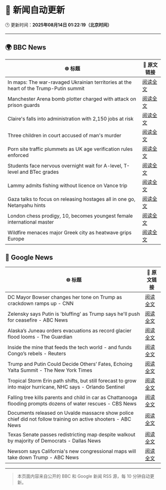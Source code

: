 # 🧠 新闻自动更新

🕒 更新时间：**2025年08月14日 01:22:19（北京时间）**

---

## 🌍 BBC News

| 🌐 标题 | 🔗 原文链接 |
|--------|-------------|
| In maps: The war-ravaged Ukrainian territories at the heart of the Trump-Putin summit | [阅读全文](https://www.bbc.com/news/articles/cgkrn433lk2o?at_medium=RSS&at_campaign=rss) |
| Manchester Arena bomb plotter charged with attack on prison guards | [阅读全文](https://www.bbc.com/news/articles/ckge2qdr88eo?at_medium=RSS&at_campaign=rss) |
| Claire's falls into administration with 2,150 jobs at risk | [阅读全文](https://www.bbc.com/news/articles/cp8zwdy98k8o?at_medium=RSS&at_campaign=rss) |
| Three children in court accused of man's murder | [阅读全文](https://www.bbc.com/news/articles/cgr99lkjlk4o?at_medium=RSS&at_campaign=rss) |
| Porn site traffic plummets as UK age verification rules enforced | [阅读全文](https://www.bbc.com/news/articles/c17n9k54qz2o?at_medium=RSS&at_campaign=rss) |
| Students face nervous overnight wait for A-level, T-level and BTec grades | [阅读全文](https://www.bbc.com/news/articles/c15lv2xxyy5o?at_medium=RSS&at_campaign=rss) |
| Lammy admits fishing without licence on Vance trip | [阅读全文](https://www.bbc.com/news/articles/cg7jdkmvvv1o?at_medium=RSS&at_campaign=rss) |
| Gaza talks to focus on releasing hostages all in one go, Netanyahu hints | [阅读全文](https://www.bbc.com/news/articles/c9vd734vv0yo?at_medium=RSS&at_campaign=rss) |
| London chess prodigy, 10, becomes youngest female international master | [阅读全文](https://www.bbc.com/news/articles/crlz56n9798o?at_medium=RSS&at_campaign=rss) |
| Wildfire menaces major Greek city as heatwave grips Europe | [阅读全文](https://www.bbc.com/news/articles/cwy5dqxd0z1o?at_medium=RSS&at_campaign=rss) |

## 📰 Google News

| 🌐 标题 | 🔗 原文链接 |
|--------|-------------|
| DC Mayor Bowser changes her tone on Trump as crackdown ramps up - CNN | [阅读全文](https://news.google.com/rss/articles/CBMiggFBVV95cUxOUU8yS2tRc2E5WDI5SFdWemg0ZVdZMGlzMW9hbFVEVDhSb2xSS1RyeC1qVmlDQ1pUOFA5TEdUY0hxcDZMNjNpZE40TzAzbWU4QjdTSVNxYWdpRU83emhHRWRZWDBYRWZJQmI4SXNyYmZVSE1ZX2pBN0pQTEtOS19pWFpR0gGHAUFVX3lxTE9CbUpEaUMwWU5TZm9uTVdpRkhsbnJaNHItZnFldVViOUpMRWxrUFBrV2FnTnFzcVhMUVJXUVlURzQ3VC1ZMHpSeF84SENtbk5abXljemdlbkdHZWthaUVOVjhWejVzdTJVVURPc0NCMW55Tm1jTFFfdFZhaHRPNGhIdDJHYW5HQQ?oc=5) |
| Zelensky says Putin is 'bluffing' as Trump says he'll push for ceasefire - ABC News | [阅读全文](https://news.google.com/rss/articles/CBMirAFBVV95cUxOWFNfeGFqZmYtTWxuODBTNHAwZl8zbTJNZ1d4RjBFUFlaZ0duTEZPaDB0TGxLejdBM2xJb1I3cjZnbUR4UExLbW84eGljajVZM0xTTEJZNk9kMmRuZGVYUlVjSE1zR2RQOXBtNHd1ZFhyb3E5SlFXS21JSXNIenJMS0Z3YTQtTDc4aUw4VzBrT0Z2eERaVXZOd210aEJzVFpELW5zcnRMM2tXQk960gGyAUFVX3lxTFBlZUNsRmtGa2owY1NKVVhGbEF2RjdvQm1ReV9HYVFxTWN1eGJ1T21nTllSZS1wcjRFb2hweGNwMFBhZ0kzOGJUa3lSYXhKS24yMkYtT2E1enJ2aTJwV2g5UjZHZGw4bDlCRTdBbG9OSW5NSXZWUWlYVXA3dGFRYlotSnZNbDZqdGc3LTNyVjRPT2ZBZDkyY3FfUHQxYlZrSURkUV9OVFE1Um9kVnBsNjFIUXc?oc=5) |
| Alaska’s Juneau orders evacuations as record glacier flood looms - The Guardian | [阅读全文](https://news.google.com/rss/articles/CBMilgFBVV95cUxNdXN1YVBVWll4TC0xTC14cmlvcFRWMEd2SHU5UWpGN2ZZNVlWRTRUVl83VGhvdGFBYU5JczEwRklnMnFCMXNuN1lyQXBqMWdsQ0hJOXpqci1DWDB1eXNvQlM0MlVWbE5jVW4zMF9NTWh6US1YSnpZblBhZUh4YzN2aElDT1VQT2xLNjZSdG1IbWl1Q0JGMlE?oc=5) |
| Inside the mine that feeds the tech world - and funds Congo’s rebels - Reuters | [阅读全文](https://news.google.com/rss/articles/CBMipwFBVV95cUxQQy1KeElnck5GM3pMbm93U2k2SUlaMzdrbHZGdnpjWEo2Q0FnY05RQy1MdHN5UnctODF6d2psOVJwWU9xQ2RUMmNGWjc0ZktqbHNXSkZONnRRcEpZa0RsNGcxTTZYZXMxMlFhZVdjT0gyNGRuUk1kTHdQT2VHMWZHZ002T2hvYVBSWHZUTFBPMEpXSUMwNW1FVjVqbzZ0aVZMN2FEZlBPOA?oc=5) |
| Trump and Putin Could Decide Others’ Fates, Echoing Yalta Summit - The New York Times | [阅读全文](https://news.google.com/rss/articles/CBMijgFBVV95cUxPb3N5MUZSVGJfMmFpd1NrWHRqVllxMjVmNkRLdFZhWElfQVItTGdZY0ZiU09pWkROVGxnbHlFR3BFVnhfRWtoSjVJWjJqMGJSTkIyam5jMmNLRnYzWXY4WHYzS09ad19QQ3FDUUxWVEMxa3NDay1OMlRSWklPWlNpeFRHZmEzZk1pSjJLeUZ3?oc=5) |
| Tropical Storm Erin path shifts, but still forecast to grow into major hurricane, NHC says - Orlando Sentinel | [阅读全文](https://news.google.com/rss/articles/CBMinwFBVV95cUxQLVJkS0tnV3AyVkNzczNJd01fVzNaRlEwY2Z5QjNNUXRGaDB0bUxaY1JuOFZPcGNaWU9FTDdlWERFaFVwb21idVkxbGY5Q3Q4eVpZY3RLcjBKQ000WlNPcXRJTk14UGlVRTBqR0FxdTlvdVlmeElXUk55bFJQT2dPTlBKdlB2RlJ3UTFraDdDUS1meVBVTlprelBod0wxOUE?oc=5) |
| Falling tree kills parents and child in car as Chattanooga flooding prompts dozens of water rescues - CBS News | [阅读全文](https://news.google.com/rss/articles/CBMiowFBVV95cUxQSlhPbXlFdkZ5d0JaT29uVWloNURvUGh3NjJYTm1LX3Y2eGZVcW5iR1VCMVVWQkdmWWY2ODYxWm5mSl9VRC1wd0EydWdYVklpRTJNODN1c21RcXI3YmJnaXozTV9xeEFuWnFJZHVqWmJaVElDOVNndE5nakYwaTE2dTZGR3liVVNNYnB0dzFpLVJfMG1lM2tMWkl1ckthMW5MUmJn0gGoAUFVX3lxTE9jNlVrUklBZWFFSkpPUW5xdHo3bnU2WGVUcTZHUklQb2R3TWxuOEY0N245bGd5aVdnc3hjaXZxWlJOUDdxYk1aZy1MQUFUenhsNFJuTUJ2TmNQYWtTSUljNUwwZmZTNTlOVGZkSHRvQzluSHpHa1RhVWV3WTd0WFpXVjVCTmZNelZiWWRabXVMTWNOSWFQTjZMQ3lETHVuVzVjQWFGR2h5Zw?oc=5) |
| Documents released on Uvalde massacre show police chief did not follow training on active shooters - ABC News | [阅读全文](https://news.google.com/rss/articles/CBMipwFBVV95cUxQci1aRzRVN2JiQUFVNjBHM3JiWDE5NzI3QU4xT1JaaUhKN0s0V183VERmNTJxMGNCeXpfX3dwVnkzOGlURF9JQjRDMExqOFVzMEIyZTR4X1JDVlRoTUdOeExFZTZJQ3U1b185WGZyel9veDlKMXpmNGhVVGhSZDNPcjZuZW16cUlFLUtPb290RWZxOUVzX0kxSm1ndXdFV01ZZzJYRFlGb9IBrAFBVV95cUxNZzdWblpSMm1qVXlOOFdMTDRUV3pCeVM1aXZpTllNSlI2MlpLN3VIQURHcXdIOG1OdkY0UE5SemR6TnZLMFJSUURtUXVya3BVdUpwSDlNOW9SamdvUFdNRFBWbnkyaGR3VVB2VTA1UzNRZGZoNEwzdkRub3UxOUR0NDItR0NFU1BHZ0VrVjBVbEQyS2daUC1TVWhqS0NuUGtteWY1NmJJRnFONmp6?oc=5) |
| Texas Senate passes redistricting map despite walkout by majority of Democrats - Dallas News | [阅读全文](https://news.google.com/rss/articles/CBMiywFBVV95cUxPYmZ5Tk9QNTBBd3pyc21qVnhSM0VqNU1rOUFab0ZOR0VQRjNHeXA0RW9rTFk0QlkxVGc1WXpDTzNMSTg5dW5ldEFsMF83MjlYcWdvVUYwcjg3RXZHMlBGbWoyQnZnNVFDX2lGbFhfTWtWXy1qMjBkWFRPRlM4NU5UXzIza2FFOW9jVnR6MWZaZnBoTWpTT1czSHR6MWo3MXk2a0RMUDB2dUJRYjVZRWFRUU1YVDdqa1dLMUJNTWtMT04xakFwdkRkNWc0TQ?oc=5) |
| Newsom says California's new congressional maps will take down Trump - ABC News | [阅读全文](https://news.google.com/rss/articles/CBMinwFBVV95cUxNQW9ETGhFVDdUdUFBVjRodUl2TGYtN25XWDVyR3JhdUxKSnVSTXVkUnNXbU1ySnc0ckFfX0VnWXVNS213Y3U4NWNJVDRVNzd4MHZzN2xZaXVaNmkzWmJxc0hycXJiMHFEMUx5bGpYYzhVdXVMenl3cWZIOUs2ZDRBbkxtY2VDWVIwTDZsYmJpdTZlLUctZ1RwZ21ocjdnZ2fSAaQBQVVfeXFMT0dMaDdHdVlyemUxUFR2YXktX1RPT3ZWeEZqODJOMnhFNmtrUkxRdEJzQlN4S29xeHdUVlcya2E4amVKZmJ2SkFyYnh3T050aVpKbVBFeDBoRHpNR2dYV2VtdTZlRHNOdzU0QXZqeDVtRVJBTV9KVnl1Ry1ha1ZuODJhZkp3ek9Fd3R5cVo4cTMtQV9fSXRvM1dxTzZaMnJmVzQweWU?oc=5) |

---
> 本页面内容来自公开的 BBC 和 Google 新闻 RSS 源，每 10 分钟自动更新。